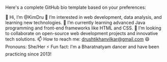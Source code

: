 
Here's a complete GitHub bio template based on your preferences:

👋 Hi, I’m @KimDru
👀 I’m interested in web development, data analysis, and learning new technologies.
🌱 I’m currently learning advanced Java programming and front-end frameworks like HTML and CSS.
💞️ I’m looking to collaborate on open-source web development projects and innovative tech solutions.
📫 How to reach me: drushtikhanvilkar@gmail.com
😄 Pronouns: She/Her
⚡ Fun fact: I'm a Bharatnatyam dancer and have been practicing since 2013!

<!---
KimDru/KimDru is a ✨ special ✨ repository because its `README.md` (this file) appears on your GitHub profile.
You can click the Preview link to take a look at your changes.
--->
